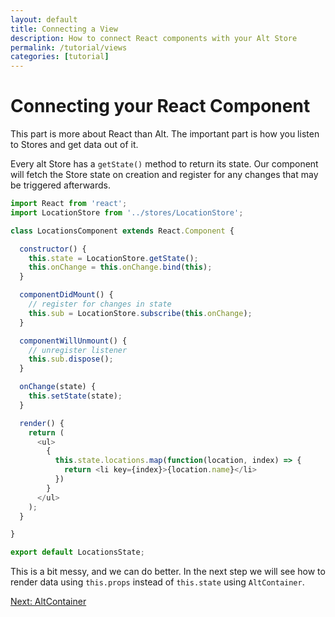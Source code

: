```yaml
---
layout: default
title: Connecting a View
description: How to connect React components with your Alt Store
permalink: /tutorial/views
categories: [tutorial]
---
```


# Connecting your React Component

This part is more about React than Alt. The important part is how you listen to Stores and get data out of it.

Every alt Store has a `getState()` method to return its state. Our component will fetch the Store state 
on creation and register for any changes that may be triggered afterwards.

```js
import React from 'react';
import LocationStore from '../stores/LocationStore';

class LocationsComponent extends React.Component {

  constructor() {
    this.state = LocationStore.getState();
    this.onChange = this.onChange.bind(this);
  }

  componentDidMount() {
    // register for changes in state
    this.sub = LocationStore.subscribe(this.onChange);
  }

  componentWillUnmount() {
    // unregister listener
    this.sub.dispose();
  }

  onChange(state) {
    this.setState(state);
  }

  render() {
    return (
      <ul>
        {
          this.state.locations.map(function(location, index) => {
            return <li key={index}>{location.name}</li>
          })
        }
      </ul>
    );
  }

}

export default LocationsState;
```

This is a bit messy, and we can do better. In the next step we will see how to render data 
using `this.props` instead of `this.state` using `AltContainer`. 

<div class="form-actions">
  <a class="btn btn-primary" href="./alt-container">Next: AltContainer</a>
</div>